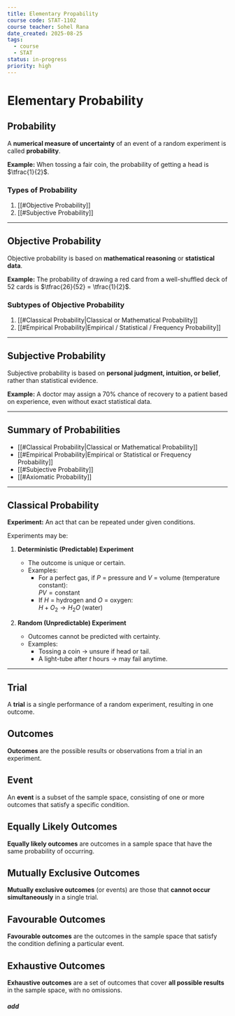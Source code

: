 ```yaml
---
title: Elementary Propability
course code: STAT-1102
course teacher: Sohel Rana
date_created: 2025-08-25
tags:
  - course
  - STAT
status: in-progress
priority: high
---
```

# Elementary Probability

## Probability
A **numerical measure of uncertainty** of an event of a random experiment is called **probability**.  

**Example:** When tossing a fair coin, the probability of getting a head is $\tfrac{1}{2}$.

### Types of Probability
1. [[#Objective Probability]]
2. [[#Subjective Probability]]

---

## Objective Probability
Objective probability is based on **mathematical reasoning** or **statistical data**.  

**Example:** The probability of drawing a red card from a well-shuffled deck of 52 cards is $\tfrac{26}{52} = \tfrac{1}{2}$.

### Subtypes of Objective Probability
1. [[#Classical Probability|Classical or Mathematical Probability]]
2. [[#Empirical Probability|Empirical / Statistical / Frequency Probability]]

---
## Subjective Probability
Subjective probability is based on **personal judgment, intuition, or belief**, rather than statistical evidence.  

**Example:** A doctor may assign a 70% chance of recovery to a patient based on experience, even without exact statistical data.

---

## Summary of Probabilities
- [[#Classical Probability|Classical or Mathematical Probability]]
- [[#Empirical Probability|Empirical or Statistical or Frequency Probability]]
- [[#Subjective Probability]]
- [[#Axiomatic Probability]]

---

## Classical Probability
**Experiment:** An act that can be repeated under given conditions.  

Experiments may be:  
1. **Deterministic (Predictable) Experiment**  
   - The outcome is unique or certain.  
   - Examples:  
     - For a perfect gas, if $P$ = pressure and $V$ = volume (temperature constant):  
       $PV = \text{constant}$  
     - If $H$ = hydrogen and $O$ = oxygen:  
       $H + O_2 \to H_2O$ (water)  

2. **Random (Unpredictable) Experiment**  
   - Outcomes cannot be predicted with certainty.  
   - Examples:  
     - Tossing a coin → unsure if head or tail.  
     - A light-tube after $t$ hours → may fail anytime.  

---

## Trial
A **trial** is a single performance of a random experiment, resulting in one outcome.  

## Outcomes
**Outcomes** are the possible results or observations from a trial in an experiment.  

## Event
An **event** is a subset of the sample space, consisting of one or more outcomes that satisfy a specific condition.  

## Equally Likely Outcomes
**Equally likely outcomes** are outcomes in a sample space that have the same probability of occurring.  

## Mutually Exclusive Outcomes
**Mutually exclusive outcomes** (or events) are those that **cannot occur simultaneously** in a single trial.  

## Favourable Outcomes
**Favourable outcomes** are the outcomes in the sample space that satisfy the condition defining a particular event.  

## Exhaustive Outcomes
**Exhaustive outcomes** are a set of outcomes that cover **all possible results** in the sample space, with no omissions.  

##### add
